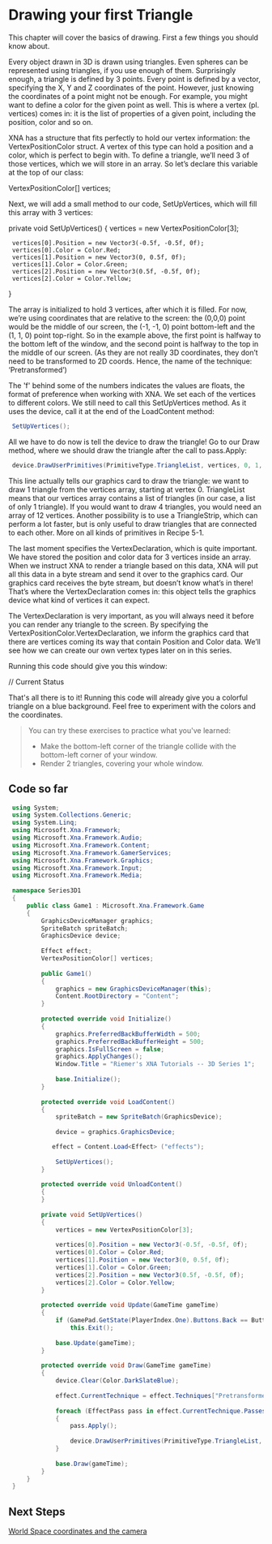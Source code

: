# Drawing your first Triangle

This chapter will cover the basics of drawing. First a few things you should know about.

Every object drawn in 3D is drawn using triangles. Even spheres can be represented using triangles, if you use enough of them. Surprisingly enough, a triangle is defined by 3 points. Every point is defined by a vector, specifying the X, Y and Z coordinates of the point. However, just knowing the coordinates of a point might not be enough. For example, you might want to define a color for the given point as well. This is where a vertex (pl. vertices) comes in: it is the list of properties of a given point, including the position, color and so on.

XNA has a structure that fits perfectly to hold our vertex information: the VertexPositionColor struct. A vertex of this type can hold a position and a color, which is perfect to begin with. To define a triangle, we’ll need 3 of those vertices, which we will store in an array. So let’s declare this variable at the top of our class:

 VertexPositionColor[] vertices;

Next, we will add a small method to our code, SetUpVertices, which will fill this array with 3 vertices:

 private void SetUpVertices()
 {
     vertices = new VertexPositionColor[3];
 
     vertices[0].Position = new Vector3(-0.5f, -0.5f, 0f);
     vertices[0].Color = Color.Red;
     vertices[1].Position = new Vector3(0, 0.5f, 0f);
     vertices[1].Color = Color.Green;
     vertices[2].Position = new Vector3(0.5f, -0.5f, 0f);
     vertices[2].Color = Color.Yellow;
 }

The array is initialized to hold 3 vertices, after which it is filled. For now, we’re using coordinates that are relative to the screen: the (0,0,0) point would be the middle of our screen, the (-1, -1, 0) point bottom-left and the (1, 1, 0) point top-right. So in the example above, the first point is halfway to the bottom left of the window, and the second point is halfway to the top in the middle of our screen. (As they are not really 3D coordinates, they don’t need to be transformed to 2D coords. Hence, the name of the technique: ‘Pretransformed’)

The 'f' behind some of the numbers indicates the values are floats, the format of preference when working with XNA. We set each of the vertices to different colors.
We still need to call this SetUpVertices method. As it uses the device, call it at the end of the LoadContent method:

```csharp
 SetUpVertices();
```

All we have to do now is tell the device to draw the triangle! Go to our Draw method, where we should draw the triangle after the call to pass.Apply:

```csharp
 device.DrawUserPrimitives(PrimitiveType.TriangleList, vertices, 0, 1, VertexPositionColor.VertexDeclaration);
```

This line actually tells our graphics card to draw the triangle: we want to draw 1 triangle from the vertices array, starting at vertex 0. TriangleList means that our vertices array contains a list of triangles (in our case, a list of only 1 triangle). If you would want to draw 4 triangles, you would need an array of 12 vertices. Another possibility is to use a TriangleStrip, which can perform a lot faster, but is only useful to draw triangles that are connected to each other. More on all kinds of primitives in Recipe 5-1.

The last moment specifies the VertexDeclaration, which is quite important. We have stored the position and color data for 3 vertices inside an array. When we instruct XNA to render a triangle based on this data, XNA will put all this data in a byte stream and send it over to the graphics card. Our graphics card receives the byte stream, but doesn’t know what’s in there! That’s where the VertexDeclaration comes in: this object tells the graphics device what kind of vertices it can expect.

The VertexDeclaration is very important, as you will always need it before you can render any triangle to the screen. By specifying the VertexPositionColor.VertexDeclaration, we inform the graphics card that there are vertices coming its way that contain Position and Color data. We’ll see how we can create our own vertex types later on in this series.

Running this code should give you this window:

// Current Status

That's all there is to it! Running this code will already give you a colorful triangle on a blue background. Feel free to experiment with the colors and the coordinates.

> You can try these exercises to practice what you've learned:
>
> - Make the bottom-left corner of the triangle collide with the bottom-left corner of your window.
> - Render 2 triangles, covering your whole window.

## Code so far

```csharp
 using System;
 using System.Collections.Generic;
 using System.Linq;
 using Microsoft.Xna.Framework;
 using Microsoft.Xna.Framework.Audio;
 using Microsoft.Xna.Framework.Content;
 using Microsoft.Xna.Framework.GamerServices;
 using Microsoft.Xna.Framework.Graphics;
 using Microsoft.Xna.Framework.Input;
 using Microsoft.Xna.Framework.Media;
 
 namespace Series3D1
 {
     public class Game1 : Microsoft.Xna.Framework.Game
     {
         GraphicsDeviceManager graphics;
         SpriteBatch spriteBatch;
         GraphicsDevice device;
 
         Effect effect;
         VertexPositionColor[] vertices;
 
         public Game1()
         {
             graphics = new GraphicsDeviceManager(this);
             Content.RootDirectory = "Content";
         }
 
         protected override void Initialize()
         {
             graphics.PreferredBackBufferWidth = 500;
             graphics.PreferredBackBufferHeight = 500;
             graphics.IsFullScreen = false;
             graphics.ApplyChanges();
             Window.Title = "Riemer's XNA Tutorials -- 3D Series 1";
 
             base.Initialize();
         }
 
         protected override void LoadContent()
         {
             spriteBatch = new SpriteBatch(GraphicsDevice);
 
             device = graphics.GraphicsDevice;

            effect = Content.Load<Effect> ("effects");
 
             SetUpVertices();
         }
 
         protected override void UnloadContent()
         {
         }
 
         private void SetUpVertices()
         {
             vertices = new VertexPositionColor[3];
 
             vertices[0].Position = new Vector3(-0.5f, -0.5f, 0f);
             vertices[0].Color = Color.Red;
             vertices[1].Position = new Vector3(0, 0.5f, 0f);
             vertices[1].Color = Color.Green;
             vertices[2].Position = new Vector3(0.5f, -0.5f, 0f);
             vertices[2].Color = Color.Yellow;
         }
 
         protected override void Update(GameTime gameTime)
         {
             if (GamePad.GetState(PlayerIndex.One).Buttons.Back == ButtonState.Pressed)
                 this.Exit();
 
             base.Update(gameTime);
         }
 
         protected override void Draw(GameTime gameTime)
         {
             device.Clear(Color.DarkSlateBlue);
 
             effect.CurrentTechnique = effect.Techniques["Pretransformed"];
 
             foreach (EffectPass pass in effect.CurrentTechnique.Passes)
             {
                 pass.Apply();
 
                 device.DrawUserPrimitives(PrimitiveType.TriangleList, vertices, 0, 1, VertexPositionColor.VertexDeclaration);
             }
 
             base.Draw(gameTime);
         }
     }
 }
```

## Next Steps

[World Space coordinates and the camera](Riemers3DXNA1Terrain04worldspace)
